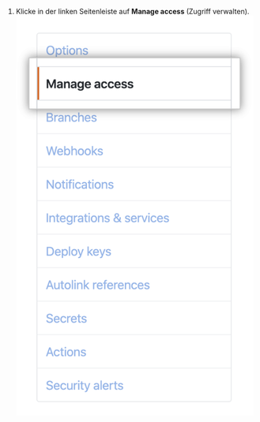 1. Klicke in der linken Seitenleiste auf **Manage access** (Zugriff verwalten). ![Registerkarte "Manage access" (Zugriff verwalten)](/assets/images/help/repository/manage-access-tab.png)
